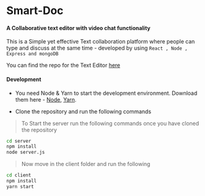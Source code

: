 # Smart-Doc
#### A Collaborative text editor with video chat functionality
This is a Simple yet effective Text collaboration platform where people can type and discuss at the same time - developed by using `React , Node , Express and mongoDB`

You can find the repo for the Text Editor [here](https://github.com/hemang11/Smart-Doc-Editor)

#### Development
- You need Node & Yarn to start the development environment. Download them here - [Node](https://nodejs.org/en/), [Yarn](https://yarnpkg.com/).


- Clone the repository and run the following commands

> To Start the server run the following commands once you have cloned the repository
> 
```bash
cd server
npm install
node server.js
```

> Now move in the client folder and run the following
> 
```bash
cd client
npm install 
yarn start
```


